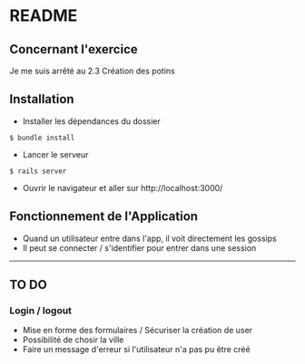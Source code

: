 # README

## Concernant l'exercice

Je me suis arrêté au 2.3 Création des potins


## Installation
* Installer les dépendances du dossier
```shell
$ bundle install
```
* Lancer le serveur
```shell
$ rails server
```
* Ouvrir le navigateur et aller sur http://localhost:3000/

## Fonctionnement de l'Application

* Quand un utilisateur entre dans l'app, il voit directement les gossips
* Il peut se connecter / s'identifier pour entrer dans une session
---
## TO DO
### Login / logout
* Mise en forme des formulaires / Sécuriser la création de user
* Possibilité de chosir la ville
* Faire un message d'erreur si l'utilisateur n'a pas pu être créé
